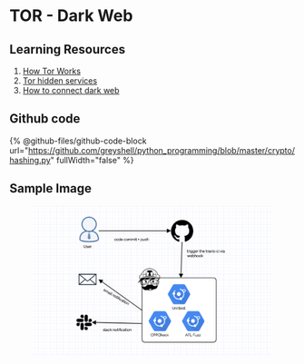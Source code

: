 # TOR - Dark Web

## Learning Resources
1. [How Tor Works](https://www.youtube.com/watch?v=QRYzre4bf7I)
2. [Tor hidden services](https://www.youtube.com/watch?v=lVcbq_a5N9I)
3. [How to connect dark web](https://www.youtube.com/watch?v=EgXeXmNecto)



## Github code

{% @github-files/github-code-block url="https://github.com/greyshell/python_programming/blob/master/crypto/hashing.py" fullWidth="false" %}

## Sample Image

<figure><img src="https://raw.githubusercontent.com/greyshell/libO2/main/.assets/libO2_ci.png" alt="Image sample"><figcaption></figcaption></figure>
